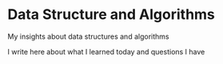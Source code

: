 # Data Structure and Algorithms
My insights about data structures and algorithms

I write here about what I learned today and questions I have

